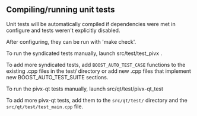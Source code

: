Compiling/running unit tests
------------------------------------

Unit tests will be automatically compiled if dependencies were met in configure
and tests weren't explicitly disabled.

After configuring, they can be run with 'make check'.

To run the syndicated tests manually, launch src/test/test_pivx .

To add more syndicated tests, add `BOOST_AUTO_TEST_CASE` functions to the existing
.cpp files in the test/ directory or add new .cpp files that
implement new BOOST_AUTO_TEST_SUITE sections.

To run the pivx-qt tests manually, launch src/qt/test/pivx-qt_test

To add more pivx-qt tests, add them to the `src/qt/test/` directory and
the `src/qt/test/test_main.cpp` file.
